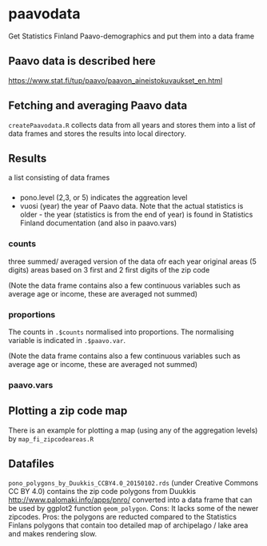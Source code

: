 # paavodata
Get Statistics Finland Paavo-demographics and put them into a data frame

## Paavo data is described here
https://www.stat.fi/tup/paavo/paavon_aineistokuvaukset_en.html

## Fetching and averaging Paavo data

`createPaavodata.R` collects data from all years and stores them into a list of data frames and stores the 
results into local directory.

## Results
a list consisting of data frames

### 

  - pono.level (2,3, or 5) indicates the aggreation level
  -  vuosi (year) the year of Paavo data. Note that the actual statistics is older - the year (statistics is from the end of year) is found in Statistics Finland documentation (and also in paavo.vars)

### counts

three summed/ averaged version of the data ofr each year
 original areas (5 digits)
 areas based on 3 first and 2 first digits of the zip code

(Note the data frame contains also a few continuous variables such as average age or income, these are averaged not summed)
 
### proportions

The counts in `.$counts` normalised into proportions. The normalising variable is indicated in `.$paavo.var`.

(Note the data frame contains also a few continuous variables such as average age or income, these are averaged not summed)

### paavo.vars

## Plotting a zip code map

There is an example for plotting a map (using any of the aggregation levels) by `map_fi_zipcodeareas.R`

## Datafiles 

`pono_polygons_by_Duukkis_CCBY4.0_20150102.rds` (under Creative Commons CC BY 4.0) contains the zip code polygons from Duukkis http://www.palomaki.info/apps/pnro/ converted into a data frame that can be used by ggplot2 function `geom_polygon`. Cons: It lacks some of the newer zipcodes. Pros: the polygons are  reducted compared to the Statistics Finlans polygons that contain too detailed map of archipelago / lake area and makes rendering slow. 


